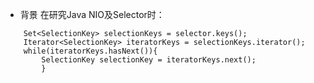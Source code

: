 - 背景
在研究Java NIO及Selector时：
```language
	Set<SelectionKey> selectionKeys = selector.keys();
	Iterator<SelectionKey> iteratorKeys = selectionKeys.iterator();
	while(iteratorKeys.hasNext()){
		SelectionKey selectionKey = iteratorKeys.next();
		}
```
